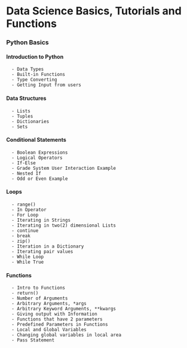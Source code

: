 # Data Science Basics, Tutorials and Functions

### Python Basics

#### Introduction to Python

      - Data Types
      - Built-in Functions
      - Type Converting
      - Getting Input from users

#### Data Structures

      - Lists
      - Tuples
      - Dictionaries
      - Sets

#### Conditional Statements

      - Boolean Expressions
      - Logical Operators
      - If-Else
      - Grade System User Interaction Example
      - Nested If
      - Odd or Even Example

#### Loops

      - range()
      - In Operator
      - For Loop
      - Iterating in Strings
      - Iterating in two(2) dimensional Lists
      - continue
      - break
      - zip()
      - Iteration in a Dictionary
      - Iterating pair values
      - While Loop
      - While True

#### Functions

      - Intro to Functions
      - return()
      - Number of Arguments
      - Arbitrary Arguments, *args
      - Arbitrary Keyword Arguments, **kwargs
      - Giving output with Information
      - Functions that have 2 parameters
      - Predefined Parameters in Functions
      - Local and Global Variables
      - Changing global variables in local area
      - Pass Statement
